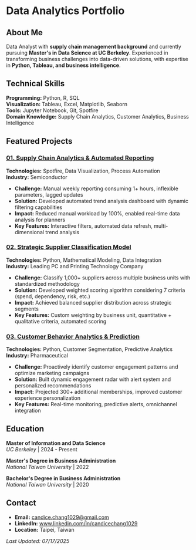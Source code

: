 # Data Analytics Portfolio

## About Me

Data Analyst with **supply chain management background** and currently pursuing **Master's in Data Science at UC Berkeley**. Experienced in transforming business challenges into data-driven solutions, with expertise in **Python, Tableau, and business intelligence**.

## Technical Skills

**Programming:** Python, R, SQL  
**Visualization:** Tableau, Excel, Matplotlib, Seaborn  
**Tools:** Jupyter Notebook, Git, Spotfire  
**Domain Knowledge:** Supply Chain Analytics, Customer Analytics, Business Intelligence

## Featured Projects

### [01. Supply Chain Analytics & Automated Reporting](./01_Supply_Chain_Analytics_and_Automated_Reporting)
**Technologies:** Spotfire, Data Visualization, Process Automation  
**Industry:** Semiconductor

- **Challenge:** Manual weekly reporting consuming 1+ hours, inflexible parameters, lagged updates
- **Solution:** Developed automated trend analysis dashboard with dynamic filtering capabilities
- **Impact:** Reduced manual workload by 100%, enabled real-time data analysis for planners
- **Key Features:** Interactive filters, automated data refresh, multi-dimensional trend analysis

### [02. Strategic Supplier Classification Model](./02_Strategic_Supplier_Classification)
**Technologies:** Python, Mathematical Modeling, Data Integration  
**Industry:** Leading PC and Printing Technology Company

- **Challenge:** Classify 1,000+ suppliers across multiple business units with standardized methodology
- **Solution:** Developed weighted scoring algorithm considering 7 criteria (spend, dependency, risk, etc.)
- **Impact:** Achieved balanced supplier distribution across strategic segments
- **Key Features:** Custom weighting by business unit, quantitative + qualitative criteria, automated scoring

### [03. Customer Behavior Analytics & Prediction](./03_Customer_Engagement_Analytics)
**Technologies:** Python, Customer Segmentation, Predictive Analytics  
**Industry:** Pharmaceutical

- **Challenge:** Proactively identify customer engagement patterns and optimize marketing campaigns
- **Solution:** Built dynamic engagement radar with alert system and personalized recommendations
- **Impact:** Projected 300+ additional memberships, improved customer experience personalization
- **Key Features:** Real-time monitoring, predictive alerts, omnichannel integration

## Education

**Master of Information and Data Science**  
*UC Berkeley* | 2024 - Present

**Master's Degree in Business Administration**  
*National Taiwan University* | 2022

**Bachelor's Degree in Business Administration**  
*National Taiwan University* | 2020

## Contact

- **Email:** candice.chang1029@gmail.com
- **LinkedIn:** www.linkedin.com/in/candicechang1029
- **Location:** Taipei, Taiwan  

*Last Updated: 07/17/2025*
